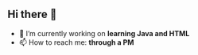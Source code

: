 ## Hi there 👋

- 🔭 I’m currently working on **learning Java and HTML**
- 📫 How to reach me: **through a PM**

